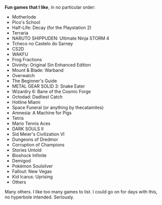 **Fun games that I like**, in no particular order:

* Motherlode
* Pico's School
* Half-Life: Decay (for the Playstation 2)
* Terraria
* NARUTO SHIPPUDEN: Ultimate Ninja STORM 4
* Tcheco no Castelo do Sarney
* CS2D
* WAKFU
* Frog Fractions
* Divinity: Original Sin Enhanced Edition
* Mount & Blade: Warband
* Overwatch
* The Beginner's Guide
* METAL GEAR SOLID 3: Snake Eater
* Wizardry 6: Bane of the Cosmic Forge
* Octodad: Dadliest Catch
* Hotline Miami
* Space Funeral (or anything by thecatamites)
* Amnesia: A Machine for Pigs
* Tetris
* Mario Tennis Aces
* DARK SOULS II
* Sid Meier's Civilization VI
* Dungeons of Dredmor
* Corruption of Champions
* Stories Untold
* Bioshock Infinite
* Demigod
* Pokémon Soulsilver
* Fallout: New Vegas
* Kid Icarus: Uprising
* Others

Many others. I like too many games to list. I could go on for days with this, no hyperbole intended. Seriously.
